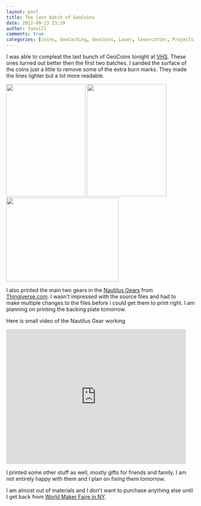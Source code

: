 ```yaml
---
layout: post
title: The last batch of GeoCoins
date: 2012-09-23 23:29
author: funvill
comments: true
categories: [coins, GeoCaching, GeoCoins, Laser, lasercutter, Projects, projects, VHS, Wood]
---
```

I was able to compleat the last bunch of GeoCoins tonight at <a href="vancouver.hackspace.ca">VHS</a>. These ones turned out better then the first two batches. I sanded the surface of the coins just a little to remove some of the extra burn marks. They made the lines lighter but a lot more readable.

<img class="size-medium wp-image-2880" title="gc62-85" src="http://www.abluestar.com/blog/wp-content/uploads/2012/09/gc62-85-212x300.png" alt="" width="212" height="300" /> <a href="http://www.abluestar.com/blog/wp-content/uploads/2012/09/gc86-109.png"><img class="size-medium wp-image-2879" title="gc86-109" src="http://www.abluestar.com/blog/wp-content/uploads/2012/09/gc86-109-212x300.png" alt="" width="212" height="300" /></a> <img class="size-medium wp-image-2877" title="2012-09-23 23.29.05" src="http://www.abluestar.com/blog/wp-content/uploads/2012/09/2012-09-23-23.29.05-300x225.jpg" alt="" width="300" height="225" />

I also printed the main two gears in the <a href="http://www.thingiverse.com/thing:27233">Nautilus Gears</a> from <a href="http://www.thingiverse.com">Thingiverse.com</a>. I wasn't impressed with the source files and had to make multiple changes to the files before i could get them to print right. I am planning on printing the backing plate tomorrow.

Here is small video of the Nautilus Gear working

<iframe src="http://www.youtube.com/embed/HfTFz79IEz4" frameborder="0" width="480" height="360"></iframe>

I printed some other stuff as well, mostly gifts for friends and family. I am not entirely happy with them and I plan on fixing them tomorrow.

I am almost out of materials and I don't want to purchase anything else until I get back from <a href="http://makerfaire.com/newyork/2012/index.html">World Maker Faire in NY</a>.
